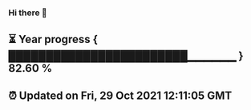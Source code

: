 ### Hi there 👋
⏳ Year progress { ████████████████████████▁▁▁▁▁▁ } 82.60 %
---
⏰ Updated on Fri, 29 Oct 2021 12:11:05 GMT
---
